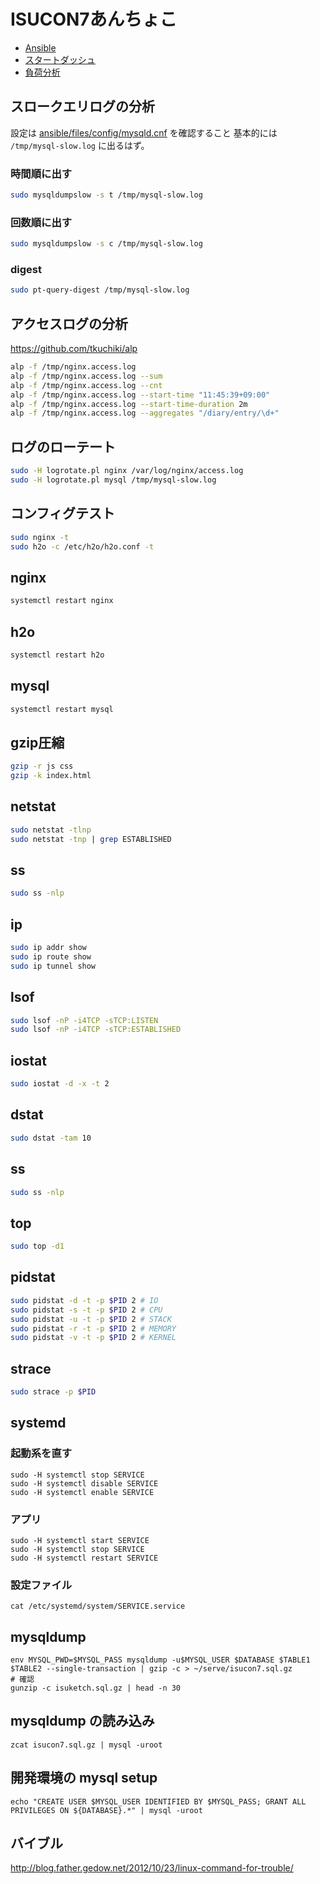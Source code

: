 # ISUCON7あんちょこ

* [Ansible](https://github.com/karupanerura/isucon7-pre/blob/master/ansible/README.md)
* [スタートダッシュ](https://github.com/karupanerura/isucon7-pre/blob/master/anchoko/START-DASH.md)
* [負荷分析](https://github.com/karupanerura/isucon7-pre/blob/master/anchoko/FUKABUNSEKI.md)

## スロークエリログの分析

設定は [ansible/files/config/mysqld.cnf](https://github.com/karupanerura/isucon7-pre/blob/master/ansible/files/config/mysqld.cnf) を確認すること
基本的には `/tmp/mysql-slow.log` に出るはず。

### 時間順に出す

```bash
sudo mysqldumpslow -s t /tmp/mysql-slow.log
```

### 回数順に出す

```bash
sudo mysqldumpslow -s c /tmp/mysql-slow.log
```

### digest

```bash
sudo pt-query-digest /tmp/mysql-slow.log
```

## アクセスログの分析

https://github.com/tkuchiki/alp

```bash
alp -f /tmp/nginx.access.log
alp -f /tmp/nginx.access.log --sum
alp -f /tmp/nginx.access.log --cnt
alp -f /tmp/nginx.access.log --start-time "11:45:39+09:00"
alp -f /tmp/nginx.access.log --start-time-duration 2m
alp -f /tmp/nginx.access.log --aggregates "/diary/entry/\d+"
```

## ログのローテート

```bash
sudo -H logrotate.pl nginx /var/log/nginx/access.log
sudo -H logrotate.pl mysql /tmp/mysql-slow.log
```

## コンフィグテスト

```bash
sudo nginx -t
sudo h2o -c /etc/h2o/h2o.conf -t
```

## nginx

```bash
systemctl restart nginx
```

## h2o

```bash
systemctl restart h2o
```

## mysql

```bash
systemctl restart mysql
```

## gzip圧縮

```bash
gzip -r js css
gzip -k index.html
```

## netstat

```bash
sudo netstat -tlnp
sudo netstat -tnp | grep ESTABLISHED
```

## ss

```bash
sudo ss -nlp
```

## ip

```bash
sudo ip addr show
sudo ip route show
sudo ip tunnel show
```

## lsof

```bash
sudo lsof -nP -i4TCP -sTCP:LISTEN
sudo lsof -nP -i4TCP -sTCP:ESTABLISHED
```

## iostat

```bash
sudo iostat -d -x -t 2
```

## dstat

```bash
sudo dstat -tam 10
```

## ss

```bash
sudo ss -nlp
```

## top

```bash
sudo top -d1
```

## pidstat

```bash
sudo pidstat -d -t -p $PID 2 # IO
sudo pidstat -s -t -p $PID 2 # CPU
sudo pidstat -u -t -p $PID 2 # STACK
sudo pidstat -r -t -p $PID 2 # MEMORY
sudo pidstat -v -t -p $PID 2 # KERNEL
```

## strace

```bash
sudo strace -p $PID
```

## systemd
### 起動系を直す

```
sudo -H systemctl stop SERVICE
sudo -H systemctl disable SERVICE
sudo -H systemctl enable SERVICE
```

### アプリ

```
sudo -H systemctl start SERVICE
sudo -H systemctl stop SERVICE
sudo -H systemctl restart SERVICE
```

### 設定ファイル

```
cat /etc/systemd/system/SERVICE.service
```

## mysqldump
```
env MYSQL_PWD=$MYSQL_PASS mysqldump -u$MYSQL_USER $DATABASE $TABLE1 $TABLE2 --single-transaction | gzip -c > ~/serve/isucon7.sql.gz
# 確認
gunzip -c isuketch.sql.gz | head -n 30
```

## mysqldump の読み込み
```
zcat isucon7.sql.gz | mysql -uroot
```

## 開発環境の mysql setup
```
echo "CREATE USER $MYSQL_USER IDENTIFIED BY $MYSQL_PASS; GRANT ALL PRIVILEGES ON ${DATABASE}.*" | mysql -uroot
```

## バイブル

http://blog.father.gedow.net/2012/10/23/linux-command-for-trouble/
